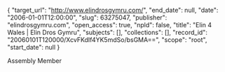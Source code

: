 {
  "target_url": "http://www.elindrosgymru.com/", 
  "end_date": null, 
  "date": "2006-01-01T12:00:00", 
  "slug": 63275047, 
  "publisher": "elindrosgymru.com", 
  "open_access": true, 
  "npld": false, 
  "title": "Elin 4 Wales | Elin Dros Gymru", 
  "subjects": [], 
  "collections": [], 
  "record_id": "20060101T120000/XcvFKdIf4YK5mdSo/bsGMA==", 
  "scope": "root", 
  "start_date": null
}

Assembly Member